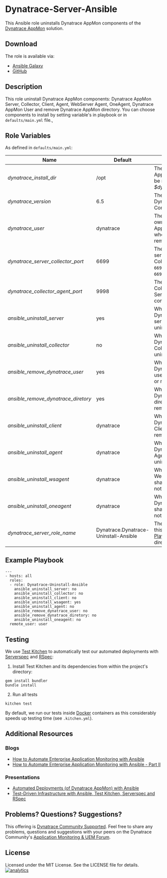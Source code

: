 # Dynatrace-Server-Ansible

This Ansible role uninstalls Dynatrace AppMon components of the [Dynatrace AppMon](https://www.dynatrace.com/support/doc/appmon/) solution.

## Download

The role is available via:

- [Ansible Galaxy](https://galaxy.ansible.com/Dynatrace/Dynatrace-Uninstall-Ansible)
- [GitHub](https://github.com/Dynatrace/Dynatrace-Uninstall-Ansible)

## Description

This role uninstall Dynatrace AppMon components: Dynatrace AppMon Server, Collector, Client, Agent, WebServer Agent, OneAgent, Dynatrace AppMon User and remove Dynatrace AppMon directory. You can choose components to install by setting variable's in playbook or in `defaults/main.yml` file.,

## Role Variables

As defined in ```defaults/main.yml```:

| Name                                          | Default                                                               | Description
|-----------------------------------------------|-----------------------------------------------------------------------|------------
| *dynatrace_install_dir*          				| /opt                                                                  | The Dynatrace AppMon directory will be removed from *$dynatrace_install_dir*. 
| *dynatrace_version*  							| 6.5                                     								| The version of the Dynatrace Component.
| *dynatrace_user*   							| dynatrace | The system user that owns the Dynatrace AppMon installation, whom will be removed.
| *dynatrace_server_collector_port*             | 6699                                                                  | The port where the server shall listen for Collectors. Use either ```6698``` (non-SSL) or ```6699``` (SSL).
| *dynatrace_collector_agent_port*         		| 9998                                                                  | The port on the Collector the Web Server Agent shall connect to.
| *ansible_uninstall_server*    				| yes                                                            		| Whether the Dynatrace AppMon server shall be uninstall, or not.
| *ansible_uninstall_collector*        			| no                                                                 	| Whether the Dynatrace AppMon Collector shall be uninstall, or not.
| *ansible_remove_dynatrace_user*       	 	| yes                                                        			| Whether the Dynatrace AppMon user shall be removed, or not.
| *ansible_remove_dynatrace_diretory*    		| yes                                                            		| Whether the Dynatrace AppMon directory shall be removed, or not.
| *ansible_uninstall_client*    				| dynatrace                                                             | Whether the Dynatrace AppMon Client shall be removed, or not.
| *ansible_uninstall_agent*    					| dynatrace                                                             | Whether the Dynatrace AppMon Agent shall be uninstall, or not.
| *ansible_uninstall_wsagent*                   | dynatrace                                                             | Whether the WebServer Agent shall be uninstall, or not.
| *ansible_uninstall_oneagent*                  | dynatrace                                                             | Whether the Dynatrace OneAgent shall be uninstall, or not.
| *dynatrace_server_role_name*                  | Dynatrace.Dynatrace-Uninstall-Ansible                                 | The actual name of this role in an [Ansible Playbook's](http://docs.ansible.com/playbooks.html) ```roles``` directory.

## Example Playbook

```
---
- hosts: all
  roles:
  - role: Dynatrace-Uninstall-Ansible  
    ansible_uninstall_server: no
    ansible_uninstall_collector: no
    ansible_uninstall_client: no
    ansible_uninstall_wsagent: yes
    ansible_uninstall_agent: no
    ansible_remove_dynatrace_user: no
    ansible_remove_dynatrace_diretory: no
    ansible_uninstall_oneagent: no
  remote_user: user       
```

## Testing

We use [Test Kitchen](http://kitchen.ci) to automatically test our automated deployments with [Serverspec](http://serverspec.org) and [RSpec](http://rspec.info/):

1) Install Test Kitchen and its dependencies from within the project's directory:

```
gem install bundler
bundle install
```

2) Run all tests

```
kitchen test
```

By default, we run our tests inside [Docker](https://www.docker.com/) containers as this considerably speeds up testing time (see `.kitchen.yml`).

## Additional Resources

### Blogs

- [How to Automate Enterprise Application Monitoring with Ansible](http://apmblog.dynatrace.com/2015/03/04/how-to-automate-enterprise-application-monitoring-with-ansible/)
- [How to Automate Enterprise Application Monitoring with Ansible - Part II](http://apmblog.dynatrace.com/2015/04/23/how-to-automate-enterprise-application-monitoring-with-ansible-part-ii/)

### Presentations

- [Automated Deployments (of Dynatrace AppMon) with Ansible](http://www.slideshare.net/MartinEtmajer/automated-deployments-with-ansible)
- [Test-Driven Infrastructure with Ansible, Test Kitchen, Serverspec and RSpec](http://www.slideshare.net/MartinEtmajer/testing-ansible-roles-with-test-kitchen-serverspec-and-rspec-48185017)

## Problems? Questions? Suggestions?

This offering is [Dynatrace Community Supported](https://community.dynatrace.com/community/display/DL/Support+Levels#SupportLevels-Communitysupported/NotSupportedbyDynatrace(providedbyacommunitymember)). Feel free to share any problems, questions and suggestions with your peers on the Dynatrace Community's [Application Monitoring & UEM Forum](https://answers.dynatrace.com/spaces/146/index.html).

## License

Licensed under the MIT License. See the LICENSE file for details.
[![analytics](https://www.google-analytics.com/collect?v=1&t=pageview&_s=1&dl=https%3A%2F%2Fgithub.com%2FdynaTrace&dp=%2FDynatrace-Server-Ansible&dt=Dynatrace-Server-Ansible&_u=Dynatrace~&cid=github.com%2FdynaTrace&tid=UA-54510554-5&aip=1)]()
